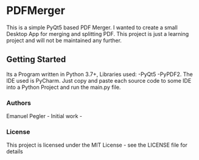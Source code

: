 # PDFMerger
This is a simple PyQt5 based PDF Merger. I wanted to create a small Desktop App for merging and splitting PDF. This project is just a learning project and will not be maintained any further.

## Getting Started

Its a Program written in Python 3.7+, Libraries used: -PyQt5 -PyPDF2. The IDE used is PyCharm. Just copy and paste each source code to some IDE into a Python Project and run the main.py file. 

### Authors
Emanuel Pegler - Initial work -

### License

This project is licensed under the MIT License - see the LICENSE file for details
